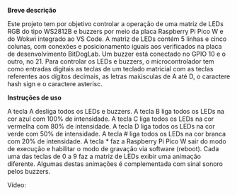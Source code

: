 **Breve descrição**

Este projeto tem por objetivo controlar a operação de uma matriz de LEDs RGB do tipo WS2812B e buzzers por meio da placa Raspberry Pi Pico W e do Wokwi integrado ao VS Code. A matriz de LEDs contém 5 linhas e cinco colunas, com conexões e posicionamento iguais aos verificados na placa de desenvolvimento BitDogLab. Um buzzer está conectado no GPIO 10 e o outro, no 21. Para controlar os LEDs e buzzers, o microcontrolador tem como entradas digitais as teclas de um teclado matricial com as teclas referentes aos dígitos decimais, as letras maiúsculas de A até D, o caractere hash sign e o caractere asterisc.


**Instruções de uso**

A tecla A desliga todos os LEDs e buzzers.
A tecla B liga todos os LEDs na cor azul com 100% de intensidade.
A tecla C liga todos os LEDs na cor vermelha com 80% de intensidade.
A tecla D liga todos os LEDs na cor verde com 50% de intensidade.
A tecla # liga todos os LEDs na cor branca com 20% de intensidade.
A tecla * faz a Raspberry Pi Pico W sair do modo de execução e habilitar o modo de gravação via software (reboot).
Cada uma das teclas de 0 a 9 faz a matriz de LEDs exibir uma animação diferente. Algumas destas animações é complementada com sinal sonoro pelos buzzers.

Vídeo: